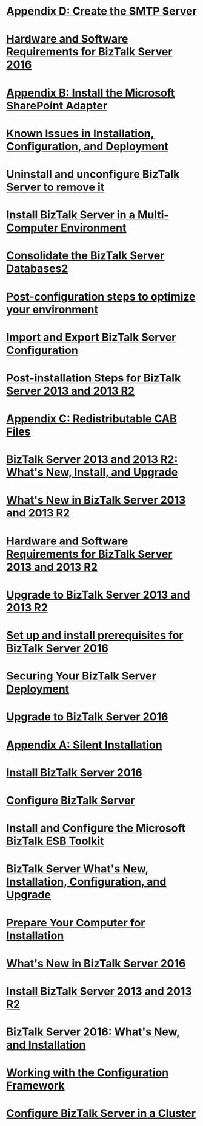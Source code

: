 # [Appendix D: Create the SMTP Server](appendix-d-create-the-smtp-server.md)
# [Hardware and Software Requirements for BizTalk Server 2016](hardware-and-software-requirements-for-biztalk-server-2016.md)
# [Appendix B: Install the Microsoft SharePoint Adapter](appendix-b-install-the-microsoft-sharepoint-adapter.md)
# [Known Issues in Installation, Configuration, and Deployment](known-issues-in-installation-configuration-and-deployment.md)
# [Uninstall and unconfigure BizTalk Server to remove it](uninstall-and-unconfigure-biztalk-server-to-remove-it.md)
# [Install BizTalk Server in a Multi-Computer Environment](install-biztalk-server-in-a-multi-computer-environment.md)
# [Consolidate the BizTalk Server Databases2](consolidate-the-biztalk-server-databases2.md)
# [Post-configuration steps to optimize your environment](post-configuration-steps-to-optimize-your-environment.md)
# [Import and Export BizTalk Server Configuration](import-and-export-biztalk-server-configuration.md)
# [Post-installation Steps for BizTalk Server 2013 and 2013 R2](post-installation-steps-for-biztalk-server-2013-and-2013-r2.md)
# [Appendix C: Redistributable CAB Files](appendix-c-redistributable-cab-files.md)
# [BizTalk Server 2013 and 2013 R2: What's New, Install, and Upgrade](biztalk-server-2013-and-2013-r2-what-s-new-install-and-upgrade.md)
# [What's New in BizTalk Server 2013 and 2013 R2](what-s-new-in-biztalk-server-2013-and-2013-r2.md)
# [Hardware and Software Requirements for BizTalk Server 2013 and 2013 R2](hardware-and-software-requirements-for-biztalk-server-2013-and-2013-r2.md)
# [Upgrade to BizTalk Server 2013 and 2013 R2](upgrade-to-biztalk-server-2013-and-2013-r2.md)
# [Set up and install prerequisites for BizTalk Server 2016](set-up-and-install-prerequisites-for-biztalk-server-2016.md)
# [Securing Your BizTalk Server Deployment](securing-your-biztalk-server-deployment.md)
# [Upgrade to BizTalk Server 2016](upgrade-to-biztalk-server-2016.md)
# [Appendix A: Silent Installation](appendix-a-silent-installation.md)
# [Install BizTalk Server 2016](install-biztalk-server-2016.md)
# [Configure BizTalk Server](configure-biztalk-server.md)
# [Install and Configure the Microsoft BizTalk ESB Toolkit](install-and-configure-the-microsoft-biztalk-esb-toolkit.md)
# [BizTalk Server What's New, Installation, Configuration, and Upgrade](biztalk-server-what-s-new-installation-configuration-and-upgrade.md)
# [Prepare Your Computer for Installation](prepare-your-computer-for-installation.md)
# [What's New in BizTalk Server 2016](what-s-new-in-biztalk-server-2016.md)
# [Install BizTalk Server 2013 and 2013 R2](install-biztalk-server-2013-and-2013-r2.md)
# [BizTalk Server 2016: What's New, and Installation](biztalk-server-2016-what-s-new-and-installation.md)
# [Working with the Configuration Framework](working-with-the-configuration-framework.md)
# [Configure BizTalk Server in a Cluster](configure-biztalk-server-in-a-cluster.md)
